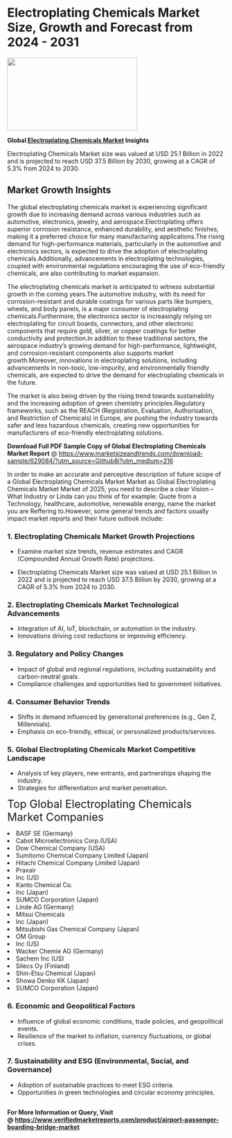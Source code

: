 <H1>Electroplating Chemicals Market Size, Growth and Forecast from 2024 - 2031</H1><img class="aligncenter size-medium wp-image-584254" src="https://thirdeyenews.in/wp-content/uploads/2024/09/Global-Market-Research-300x168.jpeg" alt="" width="300" height="168" /><p><strong>Global&nbsp;<a href="https://www.marketsizeandtrends.com/download-sample/629084/?utm_source=Github8j?utm_medium=216">Electroplating Chemicals Market</a> Insights</strong></p><p>Electroplating Chemicals Market size was valued at USD 25.1 Billion in 2022 and is projected to reach USD 37.5 Billion by 2030, growing at a CAGR of 5.3% from 2024 to 2030.</p><p><h2>Market Growth Insights</h2> <p>The global electroplating chemicals market is experiencing significant growth due to increasing demand across various industries such as automotive, electronics, jewelry, and aerospace.Electroplating offers superior corrosion resistance, enhanced durability, and aesthetic finishes, making it a preferred choice for many manufacturing applications.The rising demand for high-performance materials, particularly in the automotive and electronics sectors, is expected to drive the adoption of electroplating chemicals.Additionally, advancements in electroplating technologies, coupled with environmental regulations encouraging the use of eco-friendly chemicals, are also contributing to market expansion.</p> <p>The electroplating chemicals market is anticipated to witness substantial growth in the coming years.The automotive industry, with its need for corrosion-resistant and durable coatings for various parts like bumpers, wheels, and body panels, is a major consumer of electroplating chemicals.Furthermore, the electronics sector is increasingly relying on electroplating for circuit boards, connectors, and other electronic components that require gold, silver, or copper coatings for better conductivity and protection.In addition to these traditional sectors, the aerospace industry’s growing demand for high-performance, lightweight, and corrosion-resistant components also supports market growth.Moreover, innovations in electroplating solutions, including advancements in non-toxic, low-impurity, and environmentally friendly chemicals, are expected to drive the demand for electroplating chemicals in the future.<p>The market is also being driven by the rising trend towards sustainability and the increasing adoption of green chemistry principles.Regulatory frameworks, such as the REACH (Registration, Evaluation, Authorisation, and Restriction of Chemicals) in Europe, are pushing the industry towards safer and less hazardous chemicals, creating new opportunities for manufacturers of eco-friendly electroplating solutions.</p> <p><span class=""><strong>Download Full PDF Sample Copy of Global Electroplating Chemicals Market Report</strong> @ <a href="https://www.marketsizeandtrends.com/download-sample/629084/?utm_source=Github8j?utm_medium=216" target="_blank">https://www.marketsizeandtrends.com/download-sample/629084/?utm_source=Github8j?utm_medium=216</a></span></p><p>In order to make an accurate and perceptive description of future scope of a Global&nbsp;Electroplating Chemicals Market Market as Global&nbsp;Electroplating Chemicals Market Market of 2025, you need to describe a clear Vision &ndash; What Industry or Linda can you think of for example: Quote from a Technology, healthcare, automotive, renewable energy, name the market you are Reffering to.However, some general trends and factors usually impact market reports and their future outlook include:</p><h3>1.&nbsp;<strong>Electroplating Chemicals Market Growth Projections</strong></h3><ul><li>Examine market size trends, revenue estimates and CAGR (Compounded Annual Growth Rate) projections.</li><li><p>Electroplating Chemicals Market size was valued at USD 25.1 Billion in 2022 and is projected to reach USD 37.5 Billion by 2030, growing at a CAGR of 5.3% from 2024 to 2030.</p></li></ul><h3>2.&nbsp;<strong>Electroplating Chemicals Market Technological Advancements</strong></h3><ul><li>Integration of AI, IoT, blockchain, or automation in the industry.</li><li>Innovations driving cost reductions or improving efficiency.</li></ul><h3>3.&nbsp;<strong>Regulatory and Policy Changes</strong></h3><ul><li>Impact of global and regional regulations, including sustainability and carbon-neutral goals.</li><li>Compliance challenges and opportunities tied to government initiatives.</li></ul><h3>4.&nbsp;<strong>Consumer Behavior Trends</strong></h3><ul><li>Shifts in demand influenced by generational preferences (e.g., Gen Z, Millennials).</li><li>Emphasis on eco-friendly, ethical, or personalized products/services.</li></ul><h3>5.&nbsp;<strong>Global Electroplating Chemicals Market Competitive Landscape</strong></h3><ul><li>Analysis of key players, new entrants, and partnerships shaping the industry.</li><li>Strategies for differentiation and market penetration.</li></ul><p data-pm-slice="1 1 []"><span style="color: inherit; font-family: inherit; font-size: 25px;">Top Global Electroplating Chemicals Market Companies</span></p><div class="" data-test-id=""><p><li>BASF SE (Germany)</li><li> Cabot Microelectronics Corp.(USA)</li><li> Dow Chemical Company (USA)</li><li> Sumitomo Chemical Company Limited (Japan)</li><li> Hitachi Chemical Company Limited (Japan)</li><li> Praxair</li><li> Inc (US)</li><li> Kanto Chemical Co.</li><li> Inc (Japan)</li><li> SUMCO Corporation (Japan)</li><li> Linde AG (Germany)</li><li> Mitsui Chemicals</li><li> Inc (Japan)</li><li> Mitsubishi Gas Chemical Company (Japan)</li><li> OM Group</li><li> Inc (US)</li><li> Wacker Chemie AG (Germany)</li><li> Sachem Inc (US)</li><li> Silecs Oy (Finland)</li><li> Shin-Etsu Chemical (Japan)</li><li> Showa Denko KK (Japan)</li><li> SUMCO Corporation (Japan)</li></p></div><h3>6.&nbsp;<strong>Economic and Geopolitical Factors</strong></h3><ul><li>Influence of global economic conditions, trade policies, and geopolitical events.</li><li>Resilience of the market to inflation, currency fluctuations, or global crises.</li></ul><h3>7.&nbsp;<strong>Sustainability and ESG (Environmental, Social, and Governance)</strong></h3><ul><li>Adoption of sustainable practices to meet ESG criteria.</li><li>Opportunities in green technologies and circular economy principles.</li></ul><h2><strong style="font-size: 14px;">For More Information or Query, Visit @&nbsp;</strong><a style="background-color: #ffffff; font-size: 14px;" href="https://www.marketsizeandtrends.com/report/electroplating-chemicals-market/" target="_blank">https://www.verifiedmarketreports.com/product/airport-passenger-boarding-bridge-market</a></h2>